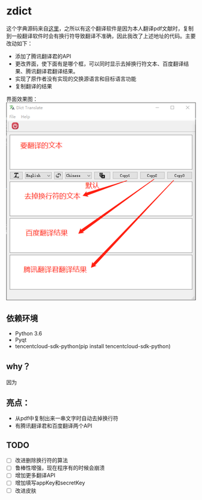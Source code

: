 # zdict
这个字典源码来自[这里](https://github.com/ouening/python-code)，之所以有这个翻译软件是因为本人翻译pdf文献时，复制到一般翻译软件时会有换行符导致翻译不准确，因此我改了上述地址的代码。主要改动如下：
- 添加了腾讯翻译君的API
- 更改界面，使下面有是哪个框，可以同时显示去掉换行符文本、百度翻译结果、腾讯翻译君翻译结果。
- 实现了原作者没有实现的交换源语言和目标语言功能
- 复制翻译的结果

界面效果图：
![](image/zdict.png)

## 依赖环境
- Python 3.6
- Pyqt
- tencentcloud-sdk-python(pip install tencentcloud-sdk-python)

## why？
因为

## 亮点：
- 从pdf中复制出来一串文字时自动去掉换行符
- 有腾讯翻译君和百度翻译两个API

## TODO
- [ ] 改进删除换行符的算法
- [ ] 鲁棒性增强，现在程序有的时候会崩溃
- [ ] 增加更多翻译API
- [ ] 增加填写appKey和secretKey
- [ ] 改进皮肤